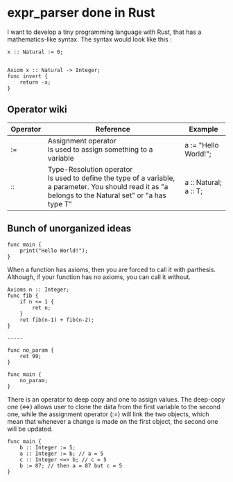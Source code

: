 # expr_parser done in Rust

I want to develop a tiny programming language with Rust, that has a mathematics-like syntax.
The syntax would look like this :

```
x :: Natural := 0;


Axiom x :: Natural -> Integer;
func invert {
	return -x;
}
```	

## Operator wiki

| Operator | Reference                                                                                                                                                 | Example                  |
| -------- | --------------------------------------------------------------------------------------------------------------------------------------------------------- | ------------------------ |
| :=       | Assignment operator<br>Is used to assign something to a variable                                                                                          | a := "Hello World!";     |
| ::       | Type-Resolution operator<br>Is used to define the type of a variable, a parameter. You should read it as "a belongs to the Natural set" or "a has type T" | a :: Natural;<br>a :: T; |

## Bunch of unorganized ideas
```km
func main {
    print("Hello World!");
}
```

When a function has axioms, then you are forced to call it with parthesis. Although, if your function has no axioms, you can call it without.

```km
Axioms n :: Integer;
func fib {
    if n <= 1 {
        ret n;
    }
    ret fib(n-1) + fib(n-2);
}

-----

func no_param {
    ret 99;
}

func main {
    no_param;
}
```

There is an operator to deep copy and one to assign values. The deep-copy one (<=>) allows user to clone the data from the first variable to the second one, while the assignment operator (:=) will link the two objects, which mean that whenever a change is made on the first object, the second one will be updated.

```
func main {
    b :: Integer := 5;
    a :: Integer := b; // a = 5
    c :: Integer <=> b; // c = 5
    b := 87; // then a = 87 but c = 5
}
```
